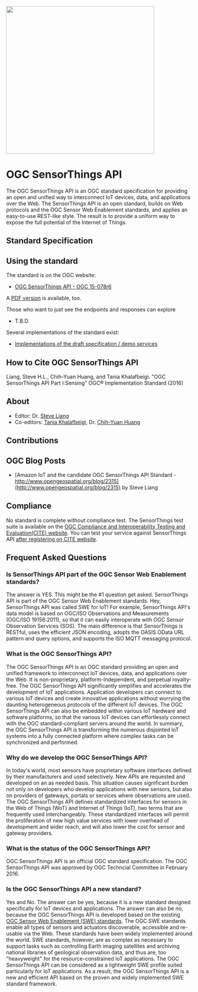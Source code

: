<img src="http://www.opengeospatial.org/pub/www/files/OGC_Logo_2D_Blue_x_0_0.png" width="400">

# OGC SensorThings API
The OGC SensorThings API is an OGC standard specification for providing an open and unified way to interconnect IoT devices, data, and applications over the Web. The SensorThings API is an open standard, builds on Web protocols and the OGC Sensor Web Enablement standards, and applies an easy-to-use REST-like style. The result is to provide a uniform way to expose the full potential of the Internet of Things.

## Standard Specification


## Using the standard

The standard is on the OGC website:

* [OGC SensorThings API - OGC 15-078r6](http://docs.opengeospatial.org/is/15-078r6/15-078r6.html)

A [PDF version](https://portal.opengeospatial.org/files/15-078r6) is available, too.

Those who want to just see the endpoints and responses can explore 

* T.B.D. 

Several implementations of the standard exist:

* [Implementations of the draft specification / demo services](implementations.md)

## How to Cite OGC SensorThings API
Liang, Steve H.L., Chih-Yuan Huang, and Tania Khalafbeigi. "OGC SensorThings API Part I:Sensing" OGC® Implementation Standard (2016)

## About
* Editor: Dr. [Steve Liang](http://www.sensorup.com)
* Co-editors: [Tania Khalafbeigi](http://www.sensorup.com), Dr. [Chih-Yuan Huang](http://www1.csrsr.ncu.edu.tw/Ver13_J30/index.php/about-us/personal/faculty)

## Contributions

## OGC Blog Posts
* [Amazon IoT and the candidate OGC SensorThings API Standard - http://www.opengeospatial.org/blog/2315](http://www.opengeospatial.org/blog/2315) by Steve Liang

## Compliance
No standard is complete without compliance test. The SensorThings test suite is available on the [OGC Compliance and Interoperability Testing and Evaluation(CITE) website](http://cite.opengeospatial.org/teamengine/about/sta10/1.0/site/).  You can test your service against SensorThings API [after registering on CITE website](http://cite.opengeospatial.org/te2/register.jsp).

## Frequent Asked Questions
### Is SensorThings API part of the OGC Sensor Web Enablement standards?
The answer is YES. This might be the #1 question get asked. SensorThings API is part of the OGC Sensor Web Enablement standards. Hey, SensorThings API was called SWE for IoT! For example, SensorThings API's data model is based on OGC/ISO Observations and Measurements (OGC/ISO 19156:2011), so that it can easily interoperate with OGC Sensor Observation Services (SOS). The main difference is that SensorThings is RESTful, uses the efficient JSON encoding, adopts the OASIS OData URL pattern and query options, and supports the ISO MQTT messaging protocol.

### What is the OGC SensorThings API?
The OGC SensorThings API is an OGC standard providing an open and unified framework to interconnect IoT devices, data, and applications over the Web. It is non-proprietary, platform-independent, and perpetual royalty-free. The OGC SensorThings API significantly simplifies and accelerates the development of IoT applications. Application developers can connect to various IoT devices and create innovative applications without worrying the daunting heterogeneous protocols of the different IoT devices. The OGC SensorThings API can also be embedded within various IoT hardware and software platforms, so that the various IoT devices can effortlessly connect with the OGC standard-compliant servers around the world. In summary, the OGC SensorThings API is transforming the numerous disjointed IoT systems into a fully connected platform where complex tasks can be synchronized and performed.

### Why do we develop the OGC SensorThings API?
In today's world, most sensors have proprietary software interfaces defined by their manufacturers and used selectively. New APIs are requested and developed on an as needed basis. This situation causes significant burden not only on developers who develop applications with new sensors, but also on providers of gateways, portals or services where observations are used. The OGC SensorThings API defines standardized interfaces for sensors in the Web of Things (WoT) and Internet of Things (IoT), two terms that are frequently used interchangeably. These standardized interfaces will permit the proliferation of new high value services with lower overhead of development and wider reach, and will also lower the cost for sensor and gateway providers.

### What is the status of the OGC SensorThings API?
OGC SensorThings API is an official OGC standard specification. The OGC SensorThings API was approved by OGC Techncial Committee in February 2016. 

### Is the OGC SensorThings API a new standard?
Yes and No. The answer can be yes, because it is a new standard designed specifically for IoT devices and applications. The answer can also be no, because the OGC SensorThings API is developed based on the existing [OGC Sensor Web Enablement (SWE) standards](http://www.opengeospatial.org/ogc/markets-technologies/swe). The OGC SWE standards enable all types of sensors and actuators discoverable, accessible and re-usable via the Web. These standards have been widely implemented around the world. SWE standards, however, are as complex as necessary to support tasks such as controlling Earth imaging satellites and archiving national libraries of geological observation data, and thus are, too "heavyweight" for the resource-constrained IoT applications. The OGC SensorThings API can be considered as a lightweight SWE profile suited particularly for IoT applications. As a result, the OGC SensorThings API is a new and efficient API based on the proven and widely implemented SWE standard framework.






